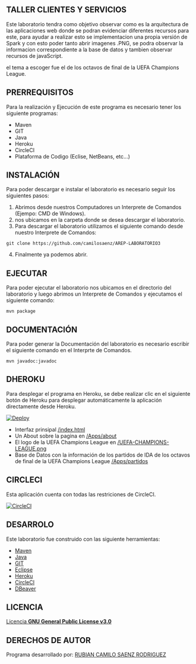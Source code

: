 ## TALLER CLIENTES Y SERVICIOS

Este laboratorio tendra como objetivo observar como es la arquitectura de las aplicaciones web donde se podran evidenciar diferentes recursos para este, para ayudar a realizar esto se implementacion una propia versión de Spark y con esto poder tanto abrir imagenes .PNG, se podra observar la informacion correspondiente a la base de datos y tambien observar recursos de javaScript.

el tema a escoger fue el de los octavos de final de la UEFA Champions League.

## PRERREQUISITOS

Para la realización y Ejecución de este programa es necesario tener los siguiente programas:
* Maven
* GIT
* Java
* Heroku
* CircleCI
* Plataforma de Codigo (Eclise, NetBeans, etc...)

## INSTALACIÓN
Para poder descargar e instalar el laboratorio es necesario seguir los siguientes pasos:
1. Abrimos desde nuestros Computadores un Interprete de Comandos (Ejempo: CMD de Windows).
2. nos ubicamos en la carpeta donde se desea descargar el laboratorio.
3. Para descargar el laboratorio utilizamos el siguiente comando desde nuestro Interprete de Comandos:
```
git clone https://github.com/camilosaenz/AREP-LABORATORIO3
```
4. Finalmente ya podemos abrir.

## EJECUTAR

Para poder ejecutar el laboratorio nos ubicamos en el directorio del laboratorio y luego abrimos un Interprete de Comandos y ejecutamos el siguiente comando:
```
mvn package
```

## DOCUMENTACIÓN
Para poder generar la Documentación del laboratorio es necesario escribir el siguiente comando en el Interprte de Comandos.
```
mvn javadoc:javadoc
```

## DHEROKU
Para desplegar el programa en Heroku, se debe realizar clic en el siguiente botón de Heroku para desplegar automáticamente la aplicación directamente desde Heroku. 

[![Deploy](https://www.herokucdn.com/deploy/button.svg)](https://uefachampionsleague-arep-rcsr.herokuapp.com/)

* Interfaz prinsipal [/index.html](https://uefachampionsleague-arep-rcsr.herokuapp.com/index.html)
* Un About sobre la pagina en [/Apps/about](https://uefachampionsleague-arep-rcsr.herokuapp.com/Apps/about)
* El logo de la UEFA Champions League en [/UEFA-CHAMPIONS-LEAGUE.png](https://uefachampionsleague-arep-rcsr.herokuapp.com/UEFA-CHAMPIONS-LEAGUE.png)
* Base de Datos con la información de los partidos de IDA de los octavos de final de la UEFA Champions League [/Apps/partidos](https://uefachampionsleague-arep-rcsr.herokuapp.com/Apps/partidos)


## CIRCLECI

Esta aplicación cuenta con todas las restriciones de CircleCI.

 [![CircleCI](https://circleci.com/gh/circleci/circleci-docs.svg?style=svg)](https://app.circleci.com/pipelines/github/camilosaenz/AREP-LABORATORIO3)
 
 ## DESARROLO

Este laboratorio fue construido con las siguiente herramientas:
* [Maven](https://maven.apache.org/)
* [Java](https://www.java.com/es/)
* [GIT](https://git-scm.com/)
* [Eclipse](https://www.eclipse.org/)
* [Heroku](https://www.heroku.com/)
* [CircleCI](https://circleci.com/)
* [DBeaver](https://dbeaver.io/)
 
 ## LICENCIA

[Licencia **GNU General Public License v3.0**](https://github.com/camilosaenz/AREP-LABORATORIO3/blob/master/LICENSE)

## DERECHOS DE AUTOR

Programa desarrollado por:
[RUBIAN CAMILO SAENZ RODRIGUEZ](https://github.com/camilosaenz)
